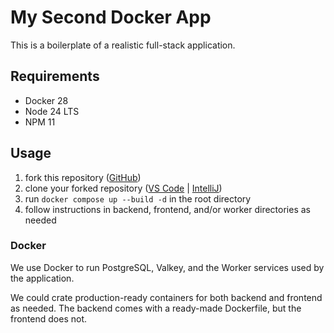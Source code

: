 # My Second Docker App

This is a boilerplate of a realistic full-stack application.

## Requirements

* Docker 28
* Node 24 LTS
* NPM 11

## Usage

1. fork this repository
   ([GitHub](https://docs.github.com/en/pull-requests/collaborating-with-pull-requests/working-with-forks/fork-a-repo))
2. clone your forked repository
   ([VS Code](https://learn.microsoft.com/en-us/azure/developer/javascript/how-to/with-visual-studio-code/clone-github-repository?tabs=activity-bar) | [IntelliJ](https://www.jetbrains.com/guide/java/tutorials/creating-a-project-from-github/clone-from-github/))
3. run `docker compose up --build -d` in the root directory
4. follow instructions in backend, frontend, and/or worker directories as needed

### Docker

We use Docker to run PostgreSQL, Valkey, and the Worker services used by the application.

We could crate production-ready containers for both backend and frontend as needed.
The backend comes with a ready-made Dockerfile, but the frontend does not.
